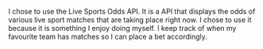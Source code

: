 I chose to use the Live Sports Odds API. It is a API that displays the odds of various live sport matches that are taking place right now. I chose to use it because it is something I enjoy doing myself. I keep track of when my favourite team has matches so I can place a bet accordingly.
